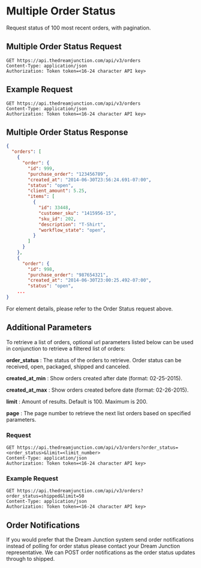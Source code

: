 # Multiple Order Status

Request status of 100 most recent orders, with pagination.

## Multiple Order Status Request

`GET https://api.thedreamjunction.com/api/v3/orders`  
`Content-Type: application/json`  
`Authorization: Token token=<16-24 character API key>`

## Example Request

`GET https://api.thedreamjunction.com/api/v3/orders`  
`Content-Type: application/json`  
`Authorization: Token token=<16-24 character API key>`

## Multiple Order Status Response

```json
{
  "orders": [
    {
      "order": {
        "id": 999,
        "purchase_order": "123456789",
        "created_at": "2014-06-30T23:56:24.691-07:00",
        "status": "open",
        "client_amount": 5.25,
        "items": [
          {
            "id": 33448,
            "customer_sku": "1415956-15",
            "sku_id": 202,
            "description": "T-Shirt",
            "workflow_state": "open",
          }
        ]
      }
    },
    {
      "order": {
        "id": 998,
        "purchase_order": "987654321",
        "created_at": "2014-06-30T23:00:25.492-07:00",
        "status": "open",
    ...
}
```

<aside class="notice">
For element details, please refer to the Order Status request above.
</aside>

## Additional Parameters

To retrieve a list of orders, optional url parameters listed below can be used in conjunction to retrieve a filtered list of orders:

**order_status**
: The status of the orders to retrieve. Order status can be received, open, packaged, shipped and canceled.

**created_at_min**
: Show orders created after date (format: 02-25-2015).

**created_at_max**
: Show orders created before date (format: 02-26-2015).

**limit**
: Amount of results. Default is 100. Maximum is 200.

**page**
: The page number to retrieve the next list orders based on specified parameters.

### Request

`GET https://api.thedreamjunction.com/api/v3/orders?order_status=<order_status>&limit=<limit_number>`  
`Content-Type: application/json`  
`Authorization: Token token=<16-24 character API key>`

### Example Request

`GET https://api.thedreamjunction.com/api/v3/orders?order_status=shipped&limit=50`  
`Content-Type: application/json`  
`Authorization: Token token=<16-24 character API key>`

## Order Notifications

<aside class="notice">
If you would prefer that the Dream Junction system send order notifications instead of polling for order status please contact your Dream Junction representative. We can POST order notifications as the order status updates through to shipped.
</aside>